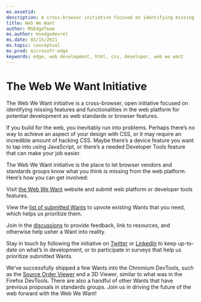 ```yaml
---
ms.assetid: 
description: A cross-browser initiative focused on identifying missing features and functionalities in the web platform for potential development as web standards or browser features.
title: Web We Want
author: MSEdgeTeam
ms.author: msedgedevrel
ms.date: 03/15/2021
ms.topic: conceptual
ms.prod: microsoft-edge
keywords: edge, web development, html, css, developer, web we want
---
```

# The Web We Want Initiative 

The Web We Want initiative is a cross-browser, open initiative focused on identifying missing features and functionalities in the web platform for potential development as web standards or browser features.

If you build for the web, you inevitably run into problems. Perhaps there’s no way to achieve an aspect of your design with CSS, or it may require an incredible amount of hacking CSS. Maybe there’s a device feature you want to tap into using JavaScript, or there’s a needed Developer Tools feature that can make your job easier.

The Web We Want initiative is the place to let browser vendors and standards groups know what you think is missing from the web platform. Here’s how you can get involved:

Visit [the Web We Want][WebWeWant] website and submit web platform or developer tools features.

View the [list of submitted Wants][ListOfSubmittedWants] to upvote existing Wants that you need, which helps us prioritize them.

Join in the [discussions][WebWeWantDiscussions] to provide feedback, link to resources, and otherwise help usher a Want into reality.

Stay in touch by following the initiative on [Twitter][TwitterWebWeWant] or [LinkedIn][LinkedInWebWeWant] to keep up-to-date on what’s in development, or to participate in surveys that help us prioritize submitted Wants.

We’ve successfully shipped a few Wants into the Chromium DevTools, such as the [Source Order Viewer][SourceOrderViewer] and a 3D Viewer, similar to what was in the Firefox DevTools. There are also a handful of other Wants that have previous proposals in standards groups. Join us in driving the future of the web forward with the Web We Want!

<!-- links -->  

[WebWeWant]: https://webwewant.fyi/ "the Web We Want website"

[ListOfSubmittedWants]: https://webwewant.fyi/wants/ "the list of submitted Wants"

[WebWeWantDiscussions]: https://github.com/WebWeWant/webwewant.fyi/discussions/ "Web We Want discussions"

[TwitterWebWeWant]: https://twitter.com/webwewantfyi/ "Twitter - Web We Want initiative"

[LinkedInWebWeWant]: https://www.linkedin.com/company/the-web-we-want/ "LinkedIn - Web We Want initiative"

[SourceOrderViewer]: https://webwewant.fyi/wants/64/ "Source Order Viewer"